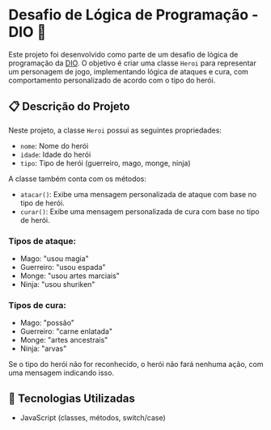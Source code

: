 # Desafio de Lógica de Programação - DIO 🚀

Este projeto foi desenvolvido como parte de um desafio de lógica de programação da [DIO](https://www.dio.me/). O objetivo é criar uma classe `Heroi` para representar um personagem de jogo, implementando lógica de ataques e cura, com comportamento personalizado de acordo com o tipo do herói.

## 📋 Descrição do Projeto

Neste projeto, a classe `Heroi` possui as seguintes propriedades:
- `nome`: Nome do herói
- `idade`: Idade do herói
- `tipo`: Tipo de herói (guerreiro, mago, monge, ninja)

A classe também conta com os métodos:
- `atacar()`: Exibe uma mensagem personalizada de ataque com base no tipo de herói.
- `curar()`: Exibe uma mensagem personalizada de cura com base no tipo de herói.

### Tipos de ataque:
- Mago: "usou magia"
- Guerreiro: "usou espada"
- Monge: "usou artes marciais"
- Ninja: "usou shuriken"

### Tipos de cura:
- Mago: "possão"
- Guerreiro: "carne enlatada"
- Monge: "artes ancestrais"
- Ninja: "arvas"

Se o tipo do herói não for reconhecido, o herói não fará nenhuma ação, com uma mensagem indicando isso.

## 🚀 Tecnologias Utilizadas

- JavaScript (classes, métodos, switch/case)
